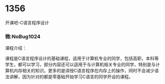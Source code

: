 # 1356
开课吧-C语言程序设计

### 微:NoBug1024 


课程介绍：

课程是C语言程序设计的基础课程，适用于计算机专业的同学，包括高职，本科等学生，都可以学习，部分内容还可以适用于与计算机相关专业的同学，特别是与计算机内存相关的知识。更多的是讲授C语言程序在内存上的操作，同时不会减少语法讲解，因为针对的都是零基础开始学习C语言的同学开设的课程。

